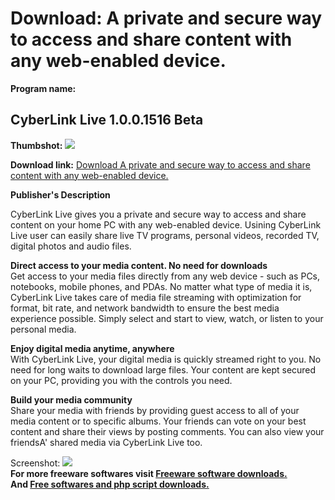 # Download: A private and secure way to access and share content with any web-enabled device.

**Program name:**

## CyberLink Live 1.0.0.1516 Beta

  
**Thumbshot:** ![](http://www.freewarefiles.com/screenshot/cyberlinklive_md.gif)   
  
**Download link:** [Download A private and secure way to access and share content with any web-enabled device.](http://freesoftwares.boysofts.com/CyberLink-Live-Beta_program_27832.html)  
  


**Publisher's Description**  
  


CyberLink Live gives you a private and secure way to access and share content on your home PC with any web-enabled device. Usining CyberLink Live user can easily share live TV programs, personal videos, recorded TV, digital photos and audio files. 

**Direct access to your media content. No need for downloads**  
Get access to your media files directly from any web device - such as PCs, notebooks, mobile phones, and PDAs. No matter what type of media it is, CyberLink Live takes care of media file streaming with optimization for format, bit rate, and network bandwidth to ensure the best media experience possible. Simply select and start to view, watch, or listen to your personal media.

**Enjoy digital media anytime, anywhere**  
With CyberLink Live, your digital media is quickly streamed right to you. No need for long waits to download large files. Your content are kept secured on your PC, providing you with the controls you need.

**Build your media community**  
Share your media with friends by providing guest access to all of your media content or to specific albums. Your friends can vote on your best content and share their views by posting comments. You can also view your friendsA' shared media via CyberLink Live too.

  
  
Screenshot: ![](http://www.freewarefiles.com/screenshot/cyberlinklive.gif)   
**For more freeware softwares visit [Freeware software downloads.](http://freesoftwares.boysofts.com/)**   
**And [Free softwares and php script downloads.](http://www.boysofts.com/)**
